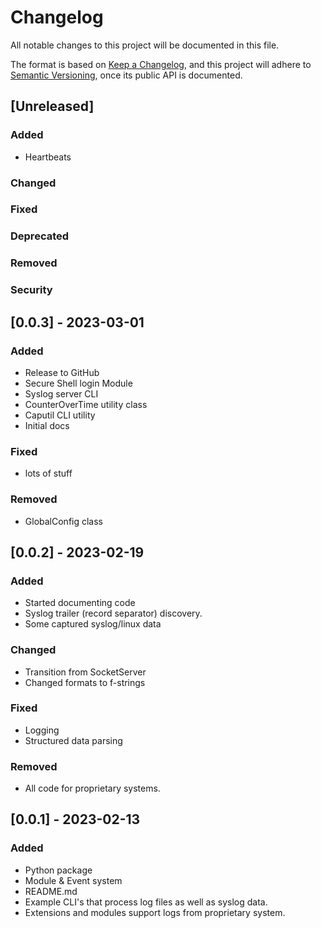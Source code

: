 # Changelog

All notable changes to this project will be documented in this file.

The format is based on [Keep a Changelog](https://keepachangelog.com/en/1.0.0/),
and this project will adhere to [Semantic Versioning](https://semver.org/spec/v2.0.0.html),
once its public API is documented.

## [Unreleased]

### Added
- Heartbeats

### Changed

### Fixed

### Deprecated

### Removed

### Security

## [0.0.3] - 2023-03-01

### Added

- Release to GitHub
- Secure Shell login Module
- Syslog server CLI
- CounterOverTime utility class
- Caputil CLI utility
- Initial docs

### Fixed
- lots of stuff

### Removed
- GlobalConfig class

## [0.0.2] - 2023-02-19

### Added
- Started documenting code
- Syslog trailer (record separator) discovery.
- Some captured syslog/linux data

### Changed
- Transition from SocketServer
- Changed formats to f-strings

### Fixed
- Logging
- Structured data parsing

### Removed
- All code for proprietary systems.

## [0.0.1] - 2023-02-13

### Added

- Python package
- Module & Event system
- README.md
- Example CLI's that process log files as well as syslog data.
- Extensions and modules support logs from proprietary system.

